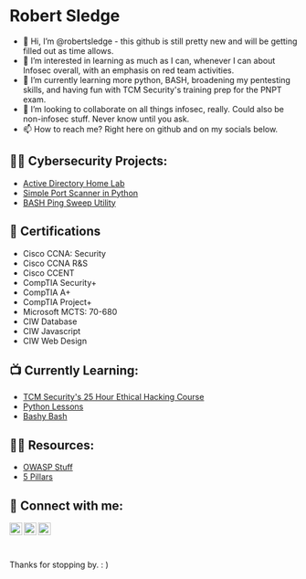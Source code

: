 <h1>Robert Sledge </h1>

- 👋 Hi, I’m @robertsledge - this github is still pretty new and will be getting filled out as time allows.
- 👀 I’m interested in learning as much as I can, whenever I can about Infosec overall, with an emphasis on red team activities.
- 🌱 I’m currently learning more python, BASH, broadening my pentesting skills, and having fun with TCM Security's training prep for the PNPT exam.
- 💞️ I’m looking to collaborate on all things infosec, really. Could also be non-infosec stuff. Never know until you ask. 
- 📫 How to reach me? Right here on github and on my socials below. 

<h2>👨‍💻 Cybersecurity Projects:</h2>

- [Active Directory Home Lab](https://github.com/robertsledge/ActiveDirectoryLab)
- [Simple Port Scanner in Python](https://github.com/robertsledge/Python/blob/main/PortScanner/portscanner.py)
- [BASH Ping Sweep Utility](https://github.com/robertsledge/BashPingSweeper)

<h2>📄 Certifications</h2>

- Cisco CCNA: Security
- Cisco CCNA R&S 
- Cisco CCENT
- CompTIA Security+
- CompTIA A+
- CompTIA Project+
- Microsoft MCTS: 70-680
- CIW Database
- CIW Javascript
- CIW Web Design

<h2>📺 Currently Learning:</h2>

- [TCM Security's 25 Hour Ethical Hacking Course](https://github.com/robertsledge/TCM-Sec)
- [Python Lessons](https://github.com/robertsledge/Python/)
- [Bashy Bash](https://github.com/robertsledge/BashPingSweeper)

<h2>👨‍💻 Resources:</h2>

- [OWASP Stuff](https://github.com/robertsledge/OWASP/)
- [5 Pillars](https://github.com/DFIRmadness/5pillars/blob/master/5-Pillars.md)


<h2> 🤳 Connect with me:</h2>


[<img align="left" alt="RobertSledge | Twitter" width="22px" src="https://cdn.jsdelivr.net/npm/simple-icons@v3/icons/twitter.svg" />][twitter]
[<img align="left" alt="RobertSledge | LinkedIn" width="22px" src="https://cdn.jsdelivr.net/npm/simple-icons@v3/icons/linkedin.svg" />][linkedin]
[<img align="left" alt="RobertSledge | Facebook" width="22px" src="https://cdn.jsdelivr.net/npm/simple-icons@v3/icons/facebook.svg" />][facebook]

[twitter]: https://twitter.com/robsledge
[linkedin]: https://www.linkedin.com/in/robert-sledge-a4063052/
[facebook]: https://www.facebook.com/rsledgeinfosec


<br>
<br>
<br>


Thanks for stopping by.  : )

<!---
robertsledge/robertsledge is a ✨ special ✨ repository because its `README.md` (this file) appears on your GitHub profile.
You can click the Preview link to take a look at your changes.
--->
